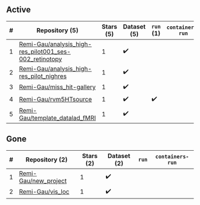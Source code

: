 ## Active
| # | Repository (5) | Stars (5) | Dataset (5) | `run` (1) | `containers-run` |
| --- | --- | --- | --- | --- | --- |
| 1 | [Remi-Gau/analysis_high-res_pilot001_ses-002_retinotopy](https://github.com/Remi-Gau/analysis_high-res_pilot001_ses-002_retinotopy) | 1 | :heavy_check_mark: |  |  |
| 2 | [Remi-Gau/analysis_high-res_pilot_nighres](https://github.com/Remi-Gau/analysis_high-res_pilot_nighres) | 1 | :heavy_check_mark: |  |  |
| 3 | [Remi-Gau/miss_hit-gallery](https://github.com/Remi-Gau/miss_hit-gallery) | 1 | :heavy_check_mark: |  |  |
| 4 | [Remi-Gau/rvm5HTsource](https://github.com/Remi-Gau/rvm5HTsource) | 1 | :heavy_check_mark: | :heavy_check_mark: |  |
| 5 | [Remi-Gau/template_datalad_fMRI](https://github.com/Remi-Gau/template_datalad_fMRI) | 1 | :heavy_check_mark: |  |  |

## Gone
| # | Repository (2) | Stars (2) | Dataset (2) | `run` | `containers-run` |
| --- | --- | --- | --- | --- | --- |
| 1 | [Remi-Gau/new_project](https://github.com/Remi-Gau/new_project) | 1 | :heavy_check_mark: |  |  |
| 2 | [Remi-Gau/vis_loc](https://github.com/Remi-Gau/vis_loc) | 1 | :heavy_check_mark: |  |  |
